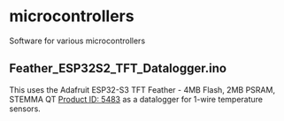 microcontrollers
================

Software for various microcontrollers

Feather_ESP32S2_TFT_Datalogger.ino
----------------------------------

This uses the Adafruit ESP32-S3 TFT Feather - 4MB Flash, 2MB PSRAM, STEMMA QT
[Product ID: 5483](https://www.adafruit.com/product/5483) as a datalogger
for 1-wire temperature sensors.
